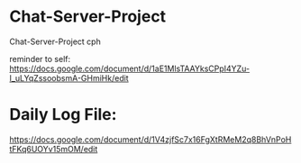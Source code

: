 # Chat-Server-Project
Chat-Server-Project cph


reminder to self:
https://docs.google.com/document/d/1aE1MlsTAAYksCPpI4YZu-I_uLYqZssoobsmA-GHmiHk/edit






# Daily Log File:
https://docs.google.com/document/d/1V4zjfSc7x16FgXtRMeM2q8BhVnPoHtFKq6UOYv15mOM/edit
